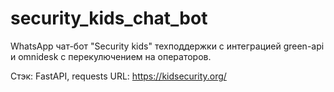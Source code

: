 # security_kids_chat_bot

WhatsApp чат-бот "Security kids" техподдержки с интеграцией green-api и omnidesk с перекулючением на операторов.

Стэк: FastAPI, requests
URL: https://kidsecurity.org/